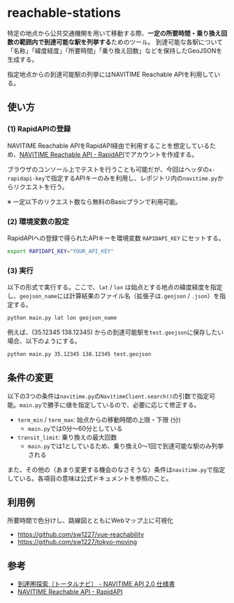 # reachable-stations
特定の地点から公共交通機関を用いて移動する際、**一定の所要時間・乗り換え回数の範囲内で到達可能な駅を列挙する**ためのツール。
到達可能な各駅について「名称」「緯度経度」「所要時間」「乗り換え回数」などを保持したGeoJSONを生成する。

指定地点からの到達可能駅の列挙にはNAVITIME Reachable APIを利用している。

## 使い方
### (1) RapidAPIの登録
NAVITIME Reachable APIをRapidAPI経由で利用することを想定しているため、[NAVITIME Reachable API - RapidAPI](https://rapidapi.com/navitimejapan-navitimejapan/api/navitime-reachable)でアカウントを作成する。

ブラウザのコンソール上でテストを行うことも可能だが、今回はヘッダの`x-rapidapi-key`で指定するAPIキーのみを利用し、レポジトリ内の`navitime.py`からリクエストを行う。

※ 一定以下のリクエスト数なら無料のBasicプランで利用可能。

### (2) 環境変数の設定
RapidAPIへの登録で得られたAPIキーを環境変数 `RAPIDAPI_KEY` にセットする。

```bash
export RAPIDAPI_KEY="YOUR_API_KEY"
```

### (3) 実行
以下の形式で実行する。ここで、`lat` / `lon` は始点とする地点の緯度経度を指定し、`geojson_name`には計算結果のファイル名（拡張子は`.geojson` / `.json`）を指定する。
```bash
python main.py lat lon geojson_name
```

例えば、(35.12345 138.12345) からの到達可能駅を`test.geojson`に保存したい場合、以下のようにする。
```bash
python main.py 35.12345 138.12345 test.geojson
```

## 条件の変更
以下の3つの条件は`navitime.py`の`NavitimeClient.search()`の引数で指定可能。`main.py`で勝手に値を指定しているので、必要に応じて修正する。
- `term_min` / `term_max`: 始点からの移動時間の上限・下限 (分)
    - `main.py`では0分〜60分としている
- `transit_limit`: 乗り換えの最大回数
    - `main.py`では1としているため、乗り換え0〜1回で到達可能な駅のみ列挙される

また、その他の（あまり変更する機会のなさそうな）条件は`navitime.py`で指定している。各項目の意味は公式ドキュメントを参照のこと。

## 利用例
所要時間で色分けし、路線図とともにWebマップ上に可視化

- https://github.com/sw1227/vue-reachability
- https://github.com/sw1227/tokyo-moving

## 参考
- [到達圏探索（トータルナビ） - NAVITIME API 2.0 仕様書](https://api-sdk.navitime.co.jp/api/specs/api_guide/reachable_transit.html)
- [NAVITIME Reachable API - RapidAPI](https://rapidapi.com/navitimejapan-navitimejapan/api/navitime-reachable)

